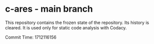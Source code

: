# c-ares - main branch

This repository contains the frozen state of the repository.
Its history is cleared. It is used only for static code
analysis with Codacy.

Commit Time: 1712116156